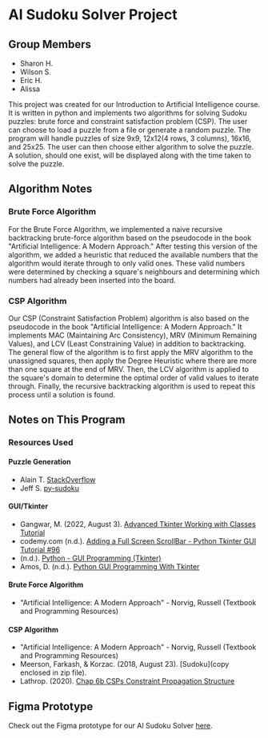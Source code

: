 # AI Sudoku Solver Project

## Group Members

- Sharon H.
- Wilson S.
- Eric H.
- Alissa

This project was created for our Introduction to Artificial Intelligence course. It is written in python and implements two algorithms for solving Sudoku puzzles: brute force and constraint satisfaction problem (CSP). The user can choose to load a puzzle from a file or generate a random puzzle. The program will handle puzzles of size 9x9, 12x12(4 rows, 3 columns), 16x16, and 25x25. The user can then choose either algorithm to solve the puzzle. A solution, should one exist, will be displayed along with the time taken to solve the puzzle.

## Algorithm Notes

### Brute Force Algorithm

For the Brute Force Algorithm, we implemented a naive recursive backtracking brute-force algorithm based on the pseudocode in the book "Artificial Intelligence: A Modern Approach." After testing this version of the algorithm, we added a heuristic that reduced the available numbers that the algorithm would iterate through to only valid ones. These valid numbers were determined by checking a square's neighbours and determining which numbers had already been inserted into the board.

### CSP Algorithm

Our CSP (Constraint Satisfaction Problem) algorithm is also based on the pseudocode in the book "Artificial Intelligence: A Modern Approach." It implements MAC (Maintaining Arc Consistency), MRV (Minimum Remaining Values), and LCV (Least Constraining Value) in addition to backtracking. The general flow of the algorithm is to first apply the MRV algorithm to the unassigned squares, then apply the Degree Heuristic where there are more than one square at the end of MRV. Then, the LCV algorithm is applied to the square's domain to determine the optimal order of valid values to iterate through. Finally, the recursive backtracking algorithm is used to repeat this process until a solution is found.

## Notes on This Program

### Resources Used

#### Puzzle Generation

- Alain T. [StackOverflow](https://stackoverflow.com/questions/45471152/how-to-create-a-sudoku-puzzle-in-python)
- Jeff S. [py-sudoku](https://pypi.org/project/py-sudoku/)

#### GUI/Tkinter

- Gangwar, M. (2022, August 3). [Advanced Tkinter Working with Classes Tutorial](https://www.digitalocean.com/community/tutorials/tkinter-working-with-classes)
- codemy.com (n.d.). [Adding a Full Screen ScrollBar - Python Tkinter GUI Tutorial #96](https://www.youtube.com/watch?v=0WafQCaok6g)
- (n.d.). [Python - GUI Programming (Tkinter)](https://www.tutorialspoint.com/python/python_gui_programming.htm)
- Amos, D. (n.d.). [Python GUI Programming With Tkinter](https://realpython.com/python-gui-tkinter/)

#### Brute Force Algorithm

- "Artificial Intelligence: A Modern Approach" - Norvig, Russell (Textbook and Programming Resources)

#### CSP Algorithm

- "Artificial Intelligence: A Modern Approach" - Norvig, Russell (Textbook and Programming Resources)
- Meerson, Farkash, & Korzac. (2018, August 23). [Sudoku](copy enclosed in zip file).
- Lathrop. (2020). [Chap 6b CSPs Constraint Propagation Structure](https://www.ics.uci.edu/~rickl/courses/cs-171/cs171-lecture-slides/2020_WQ_CS171/chap_6_b_CSPs_Constraint_Propagation_Structure.pdf)

## Figma Prototype

Check out the Figma prototype for our AI Sudoku Solver [here](https://www.figma.com/proto/L8Fjcqn52Kf37M5R27gWwB/Sudoku-Puzzle?node-id=15-233952&scaling=scale-down&page-id=0%3A1&starting-point-node-id=15%3A233952).
